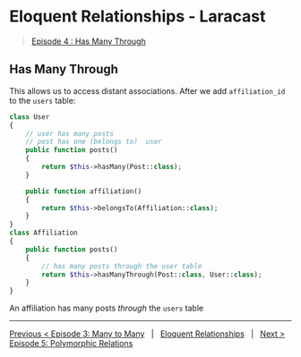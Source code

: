 # Eloquent Relationships - Laracast
> [Episode 4 : Has Many Through](https://laracasts.com/series/eloquent-relationships/episodes/4)

## Has Many Through
This allows us to access distant associations. After we add `affiliation_id` to the `users` table:

```php
class User 
{
    // user has many posts
    // post has one (belongs to)  user 
    public function posts() 
    {
        return $this->hasMany(Post::class);
    }    

    public function affiliation()
    {
        return $this->belongsTo(Affiliation::class);
    }
}
class Affiliation 
{
    public function posts()
    {
        // has many posts through the user table
        return $this->hasManyThrough(Post::class, User::class);
    }
}
```

An affiliation has many posts *through* the `users` table


---

[Previous < Episode 3: Many to Many](manytomany.md) &nbsp; | &nbsp; [Eloquent Relationships](/eloquent/relationships/) &nbsp; | &nbsp; [Next > Episode 5: Polymorphic Relations](polymorphic.md)
